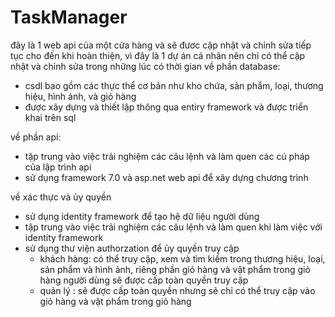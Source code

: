 # TaskManager
đây là 1 web api của một cửa hàng và sẽ đươc cập nhật và chỉnh sửa tiếp tục cho đến khi hoàn thiện,
vì đây là 1 dự án cá nhân nên chỉ có thể cập nhật và chỉnh sửa trong những lúc có thời gian
về phần database: 
- csdl bao gồm các thực thể cơ bản như kho chứa, sản phẩm, loại, thương hiệu, hình ảnh, và giỏ hàng
- được xây dựng và thiết lập thông qua entiry framework và được triển khai trên sql

về phần api:
- tập trung vào việc trải nghiệm các câu lệnh và làm quen các cú pháp của lập trình api
- sử dụng framework 7.0 và asp.net web api để xây dựng chương trình

về xác thực và ủy quyền
- sử dụng identity framework để tạo hệ dữ liệu người dùng
- tập trung vào việc trải nghiệm các câu lệnh và làm quen khi làm việc với identity framework
- sử dụng thư viện authorzation để ủy quyền truy cập
  + khách hàng: có thể truy cập, xem và tìm kiếm trong thương hiệu, loại, sản phẩm và hình ảnh, riêng phần giỏ hàng và vật phẩm trong giỏ hàng người dùng sẽ được cấp toàn quyền truy cập
  + quản lý : sẽ được cấp toàn quyền nhưng sẽ chỉ có thể truy cập vào giỏ hàng và vật phẩm trong giỏ hàng
